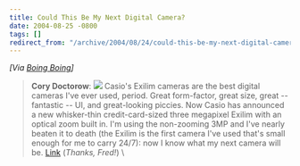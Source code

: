 ```yaml
---
title: Could This Be My Next Digital Camera?
date: 2004-08-25 -0800
tags: []
redirect_from: "/archive/2004/08/24/could-this-be-my-next-digital-camera.aspx/"
---
```


*[Via [Boing
Boing](http://www.boingboing.net/2004/08/25/best_digital_camera_.html)]*

> **Cory Doctorow**: ![](http://craphound.com/images/3mpexilimwzoom.jpg)
> Casio's Exilim cameras are the best digital cameras I've ever used,
> period. Great form-factor, great size, great -- fantastic -- UI, and
> great-looking piccies. Now Casio has announced a new whisker-thin
> credit-card-sized three megapixel Exilim with an optical zoom built
> in. I'm using the non-zooming 3MP and I've nearly beaten it to death
> (the Exilim is the first camera I've used that's small enough for me
> to carry 24/7): now I know what my next camera will be.
> [Link](http://www.livingroom.org.au/photolog/reviews/casio/casio_exilim_card_exs100.php)
> (*Thanks, Fred!*) \


